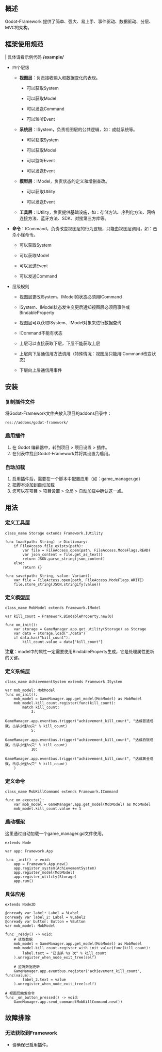 ## 概述

Godot-Framework 提供了简单、强大、易上手、事件驱动、数据驱动、分层、MVC的架构。

## 框架使用规范

| 具体请看示例代码 **/example/**


* 四个层级

  * **视图层**：负责接收输入和数据变化的表现。

	* 可以获取System

	* 可以获取Model

	* 可以发送Command

	* 可以监听Event

  * **系统层**：ISystem，负责视图层的公共逻辑，如：成就系统等。

	* 可以获取System

	* 可以获取Model

	* 可以监听Event

	* 可以发送Event

  * **模型层**：IModel，负责状态的定义和增删查改。

	* 可以获取Utility

	* 可以发送Event

  * **工具层**：IUtility，负责提供基础设施，如：存储方法、序列化方法、网络连接方法、蓝牙方法、SDK、对接第三方库等。

* **命令**：ICommand，负责改变视图层的行为逻辑，只能由视图层调用，如：击杀小怪命令。

  * 可以获取System

  * 可以获取Model

  * 可以发送Event

  * 可以发送Command


* 层级规则

  * 视图层更改ISystem、IModel的状态必须用ICommand

  * ISystem、IModel状态发生变更后通知视图层必须用事件或BindableProperty

  * 视图层可以获取ISystem、IModel对象来进行数据查询

  * ICommand不能有状态

  * 上层可以直接获取下层，下层不能获取上层

  * 上层向下层通信用方法调用（特殊情况：视图层只能用ICommand改变状态）

  * 下层向上层通信用事件

## 安装

### 复制插件文件

将Godot-Framework文件夹放入项目的addons目录中：

```
res://addons/godot-framework/
```

### 启用插件

1. 在 Godot 编辑器中，转到项目 > 项目设置 > 插件。
2. 在列表中找到Godot-Framework并将其设置为启用。

### 自动加载

1. 启用插件后，需要在一个脚本中配置应用（如：game_manager.gd）
2. 把脚本添加到自动加载
3. 您可以在项目 > 项目设置 > 全局 > 自动加载中确认这一点。

## 用法

### 定义工具层

```
class_name Storage extends Framework.IUtility

func load(path: String) -> Dictionary:
	if FileAccess.file_exists(path):
		var file = FileAccess.open(path, FileAccess.ModeFlags.READ)
		var json_content = file.get_as_text()
		return JSON.parse_string(json_content)
	else:
		return {}

func save(path: String, value: Variant):
	var file = FileAccess.open(path, FileAccess.ModeFlags.WRITE)
	file.store_string(JSON.stringify(value))

```

### 定义模型层

```
class_name MobModel extends Framework.IModel

var kill_count = Framework.BindableProperty.new(0)

func on_init():
	var storage = GameManager.app.get_utility(Storage) as Storage
	var data = storage.load("./data")
	if data.has("kill_count"):
		kill_count.value = data["kill_count"]

```

**注意**：model中的属性一定需要使用BindableProperty生成，它是处理属性更新的关键。

### 定义系统层

```
class_name AchievementSystem extends Framework.ISystem

var mob_model: MobModel
func on_init():
	mob_model = GameManager.app.get_model(MobModel) as MobModel
	mob_model.kill_count.register(func(kill_count):
		match kill_count:
			3:
				GameManager.app.eventbus.trigger("achievement_kill_count", "达成普通成就，击杀小怪%s只" % kill_count)
			5:
				GameManager.app.eventbus.trigger("achievement_kill_count", "达成白银成就，击杀小怪%s只" % kill_count)
			10:
				GameManager.app.eventbus.trigger("achievement_kill_count", "达成黄金成就，击杀小怪%s只" % kill_count)
	)

```

### 定义命令

```
class_name MobKillCommand extends Framework.ICommand

func on_execute():
	var mob_model = GameManager.app.get_model(MobModel) as MobModel
	mob_model.kill_count.value += 1

```

### 启动框架

这里通过自动加载一个game_manager.gd文件使用。

```
extends Node

var app: Framework.App

func _init() -> void:
	app = Framework.App.new()
	app.register_system(AchievementSystem)
	app.register_model(MobModel)
	app.register_utility(Storage)
	app.run()

```

### 具体应用

```
extends Node2D

@onready var label: Label = %Label
@onready var label_2: Label = %Label2
@onready var button: Button = %Button
var mob_model: MobModel

func _ready() -> void:
	# 读取数据
	mob_model = GameManager.app.get_model(MobModel) as MobModel
	mob_model.kill_count.register_with_init_value(func(kill_count):
		label.text = "已击杀 %s 次" % kill_count
	).unregister_when_node_exit_tree(self)
	
	# 监听数据更新
	GameManager.app.eventbus.register("achievement_kill_count", func(value):
		label_2.text = value
	).unregister_when_node_exit_tree(self)

# 视图层触发命令
func _on_button_pressed() -> void:
	GameManager.app.send_command(MobKillCommand.new())

```

## 故障排除

### 无法获取到Framework

* 请确保已启用插件。
